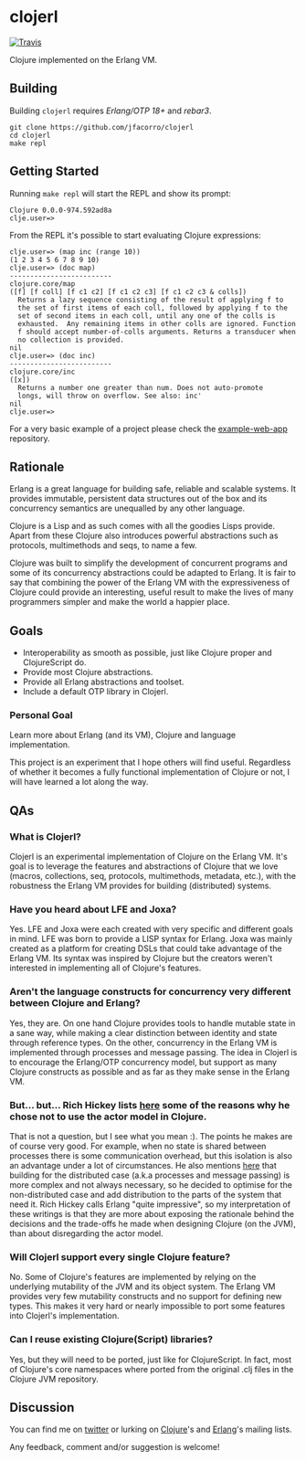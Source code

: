 # clojerl

[![Travis](https://travis-ci.org/jfacorro/clojerl.svg?branch=master)](https://travis-ci.org/jfacorro/clojerl)

Clojure implemented on the Erlang VM.

## Building

Building `clojerl` requires *Erlang/OTP 18+* and *rebar3*.

    git clone https://github.com/jfacorro/clojerl
    cd clojerl
    make repl

## Getting Started

Running `make repl` will start the REPL and show its prompt:

    Clojure 0.0.0-974.592ad8a
    clje.user=>

From the REPL it's possible to start evaluating Clojure expressions:

    clje.user=> (map inc (range 10))
    (1 2 3 4 5 6 7 8 9 10)
    clje.user=> (doc map)
    -------------------------
    clojure.core/map
    ([f] [f coll] [f c1 c2] [f c1 c2 c3] [f c1 c2 c3 & colls])
      Returns a lazy sequence consisting of the result of applying f to
      the set of first items of each coll, followed by applying f to the
      set of second items in each coll, until any one of the colls is
      exhausted.  Any remaining items in other colls are ignored. Function
      f should accept number-of-colls arguments. Returns a transducer when
      no collection is provided.
    nil
    clje.user=> (doc inc)
    -------------------------
    clojure.core/inc
    ([x])
      Returns a number one greater than num. Does not auto-promote
      longs, will throw on overflow. See also: inc'
    nil
    clje.user=>

For a very basic example of a project please check the [example-web-app](https://github.com/clojerl/example-web-app/) repository.

## Rationale

Erlang is a great language for building safe, reliable and scalable
systems. It provides immutable, persistent data structures
out of the box and its concurrency semantics are unequalled by any
other language.

Clojure is a Lisp and as such comes with all the goodies Lisps
provide. Apart from these Clojure also introduces powerful
abstractions such as protocols, multimethods and seqs, to name a few.

Clojure was built to simplify the development of concurrent programs
and some of its concurrency abstractions could be adapted to Erlang.
It is fair to say that combining the power of the Erlang VM with the
expressiveness of Clojure could provide an interesting, useful result
to make the lives of many programmers simpler and make the world a
happier place.

## Goals

- Interoperability as smooth as possible, just like Clojure proper and
  ClojureScript do.
- Provide most Clojure abstractions.
- Provide all Erlang abstractions and toolset.
- Include a default OTP library in Clojerl.

### Personal Goal

Learn more about Erlang (and its VM), Clojure and language
implementation.

This project is an experiment that I hope others will find useful.
Regardless of whether it becomes a fully functional implementation of
Clojure or not, I will have learned a lot along the way.

## QAs

### What is Clojerl?

Clojerl is an experimental implementation of Clojure on the Erlang VM.
It's goal is to leverage the features and abstractions of Clojure that
we love (macros, collections, seq, protocols, multimethods, metadata,
etc.), with the robustness the Erlang VM provides for building
(distributed) systems.

### Have you heard about LFE and Joxa?

Yes. LFE and Joxa were each created with very specific and different
goals in mind. LFE was born to provide a LISP syntax for Erlang. Joxa
was mainly created as a platform for creating DSLs that could take
advantage of the Erlang VM. Its syntax was inspired by Clojure but the
creators weren't interested in implementing all of Clojure's features.

### Aren't the language constructs for concurrency very different between Clojure and Erlang?

Yes, they are. On one hand Clojure provides tools to handle mutable
state in a sane way, while making a clear distinction between identity
and state through reference types. On the other, concurrency in the
Erlang VM is implemented through processes and message passing. The
idea in Clojerl is to encourage the Erlang/OTP concurrency model, but
support as many Clojure constructs as possible and as far as they make
sense in the Erlang VM.

### But... but... Rich Hickey lists [here](https://clojure.org/about/state#actors) some of the reasons why he chose not to use the actor model in Clojure.

That is not a question, but I see what you mean :). The points he
makes are of course very good. For example, when no state is shared
between processes there is some communication overhead, but this
isolation is also an advantage under a lot of circumstances. He also
mentions
[here](https://groups.google.com/forum/#!msg/clojure/Kisk_-9dFjE/_2WxSxyd1SoJ) that
building for the distributed case (a.k.a processes and message
passing) is more complex and not always necessary, so he decided to
optimise for the non-distributed case and add distribution to the
parts of the system that need it. Rich Hickey calls Erlang "quite
impressive", so my interpretation of these writings is that they are
more about exposing the rationale behind the decisions and the
trade-offs he made when designing Clojure (on the JVM), than about
disregarding the actor model.

### Will Clojerl support every single Clojure feature?

No. Some of Clojure's features are implemented by relying on the
underlying mutability of the JVM and its object system. The Erlang VM
provides very few mutability constructs and no support for defining
new types. This makes it very hard or nearly impossible to port some
features into Clojerl's implementation.

### Can I reuse existing Clojure(Script) libraries?

Yes, but they will need to be ported, just like for ClojureScript. In
fact, most of Clojure's core namespaces where ported from the original
.clj files in the Clojure JVM repository.

## Discussion

You can find me on [twitter](https://twitter.com/jfacorro) or lurking
on [Clojure](https://groups.google.com/forum/?hl=en#!forum/clojure)'s
and
[Erlang](https://groups.google.com/forum/?hl=en#!forum/erlang-programming)'s
mailing lists.

Any feedback, comment and/or suggestion is welcome!
